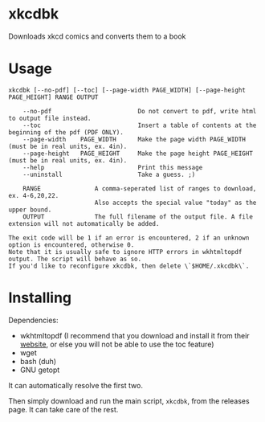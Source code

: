 # xkcdbk
Downloads xkcd comics and converts them to a book

# Usage
    xkcdbk [--no-pdf] [--toc] [--page-width PAGE_WIDTH] [--page-height PAGE_HEIGHT] RANGE OUTPUT

		--no-pdf						Do not convert to pdf, write html to output file instead.
		--toc							Insert a table of contents at the beginning of the pdf (PDF ONLY).
		--page-width    PAGE_WIDTH		Make the page width PAGE_WIDTH (must be in real units, ex. 4in).
		--page-height   PAGE_HEIGHT		Make the page height PAGE_HEIGHT (must be in real units, ex. 4in).
		--help							Print this message
		--uninstall						Take a guess. ;)

    	RANGE			  	A comma-seperated list of ranges to download, ex. 4-6,20,22.
							Also accepts the special value "today" as the upper bound.
    	OUTPUT				The full filename of the output file. A file extension will not automatically be added.

	The exit code will be 1 if an error is encountered, 2 if an unknown option is encountered, otherwise 0.
	Note that it is usually safe to ignore HTTP errors in wkhtmltopdf output. The script will behave as so.
	If you'd like to reconfigure xkcdbk, then delete \`$HOME/.xkcdbk\`.

# Installing
Dependencies:
 - wkhtmltopdf (I recommend that you download and install it from their [website](http://wkhtmltopdf.org), or else you will not be able to use the toc feature)
 - wget
 - bash (duh)
 - GNU getopt
 
It can automatically resolve the first two.

Then simply download and run the main script, `xkcdbk`, from the releases page. It can take care of the rest.
